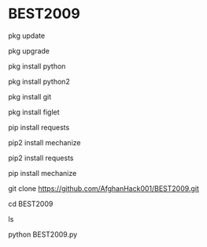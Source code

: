 # BEST2009
pkg update

pkg upgrade

pkg install python

pkg install python2

pkg install git

pkg install figlet

pip install requests

pip2 install mechanize

pip2 install requests

pip install mechanize

git clone https://github.com/AfghanHack001/BEST2009.git

cd BEST2009

ls

python BEST2009.py
